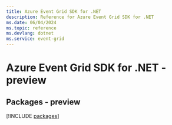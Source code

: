 ```yaml
---
title: Azure Event Grid SDK for .NET
description: Reference for Azure Event Grid SDK for .NET
ms.date: 06/04/2024
ms.topic: reference
ms.devlang: dotnet
ms.service: event-grid
---
```

# Azure Event Grid SDK for .NET - preview
## Packages - preview
[!INCLUDE [packages](event-grid-index.md)]